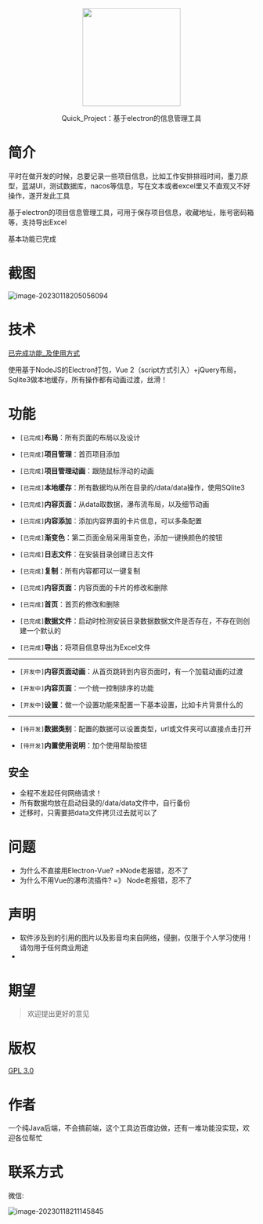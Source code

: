 <div align="center"> <img src="https://res.ztion.cn/imgs/1675352505851.png" width = 200 /> </div> </div>

<p align="center">
  Quick_Project：基于electron的信息管理工具
</p>

# 简介

平时在做开发的时候，总要记录一些项目信息，比如工作安排排班时间，墨刀原型，蓝湖UI，测试数据库，nacos等信息，写在文本或者excel里又不直观又不好操作，遂开发此工具

基于electron的项目信息管理工具，可用于保存项目信息，收藏地址，账号密码箱等，支持导出Excel

基本功能已完成

# 截图

![image-20230118205056094](https://res.ztion.cn/imgs/1674046257908.png)

# 技术

[已完成功能_及使用方式](https://github.com/ZtionJam/quick_project/blob/master/help.md)

使用基于NodeJS的Electron打包，Vue 2（script方式引入）+jQuery布局，Sqlite3做本地缓存，所有操作都有动画过渡，丝滑！

# 功能

- `[已完成]`**布局**：所有页面的布局以及设计

- `[已完成]`**项目管理**：首页项目添加

- `[已完成]`**项目管理动画**：跟随鼠标浮动的动画

- `[已完成]`**本地缓存**：所有数据均从所在目录的/data/data操作，使用SQlite3

- `[已完成]`**内容页面**：从data取数据，瀑布流布局，以及细节动画

- `[已完成]`**内容添加**：添加内容界面的卡片信息，可以多条配置

- `[已完成]`**渐变色**：第二页面全局采用渐变色，添加一键换颜色的按钮

- `[已完成]`**日志文件**：在安装目录创建日志文件

- `[已完成]`**复制**：所有内容都可以一键复制

- `[已完成]`**内容页面**：内容页面的卡片的修改和删除

- `[已完成]`**首页**：首页的修改和删除

- `[已完成]`**数据文件**：启动时检测安装目录数据数据文件是否存在，不存在则创建一个默认的

- `[已完成]`**导出**：将项目信息导出为Excel文件

- -------------------------------------------------------------------

- `[开发中]`**内容页面动画**：从首页跳转到内容页面时，有一个加载动画的过渡

- `[开发中]`**内容页面**：一个统一控制排序的功能

- `[开发中]`**设置**：做一个设置功能来配置一下基本设置，比如卡片背景什么的

  

- -----------------------------------------------------------------------------------

  

- `[待开发]`**数据类别**：配置的数据可以设置类型，url或文件夹可以直接点击打开

- `[待开发]`**内置使用说明**：加个使用帮助按钮

## 安全

- 全程不发起任何网络请求！
- 所有数据均放在启动目录的/data/data文件中，自行备份
- 迁移时，只需要把data文件拷贝过去就可以了

# 问题

- 为什么不直接用Electron-Vue? =》Node老报错，忍不了
- 为什么不用Vue的瀑布流插件? =》 Node老报错，忍不了

# 声明

- 软件涉及到的引用的图片以及影音均来自网络，侵删，仅限于个人学习使用！请勿用于任何商业用途
- 

# 期望

> 欢迎提出更好的意见

# 版权

[GPL 3.0](https://www.gnu.org/licenses/gpl-3.0.html)

# 作者

一个纯Java后端，不会搞前端，这个工具边百度边做，还有一堆功能没实现，欢迎各位帮忙

# 联系方式

微信:

![image-20230118211145845](https://res.ztion.cn/imgs/1674047507177.png)